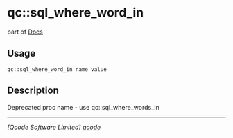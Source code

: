 qc::sql_where_word_in
=====================

part of [Docs](.)

Usage
-----
`qc::sql_where_word_in name value`

Description
-----------
Deprecated proc name - use qc::sql_where_words_in

----------------------------------
*[Qcode Software Limited] [qcode]*

[qcode]: http://www.qcode.co.uk "Qcode Software"